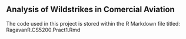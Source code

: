 ## Analysis of Wildstrikes in Comercial Aviation
The code used in this project is stored within the R Markdown file titled:
RagavanR.CS5200.Pract1.Rmd
